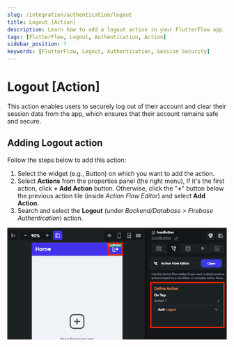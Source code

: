 ```yaml
---
slug: /integration/authentication/logout
title: Logout [Action]
description: Learn how to add a logout action in your FlutterFlow app.
tags: [FlutterFlow, Logout, Authentication, Action]
sidebar_position: 7
keywords: [FlutterFlow, Logout, Authentication, Session Security]
---
```


# Logout [Action]

This action enables users to securely log out of their account and clear their session data from the app, which ensures that their account remains safe and secure.

## Adding Logout action

Follow the steps below to add this action:

1. Select the widget (e.g., Button) on which you want to add the action.
2. Select **Actions** from the properties panel (the right menu), If it's the first action, click **+ Add Action** button. Otherwise, click the "**+**" button below the previous action tile (inside *Action Flow Editor*) and select **Add Action**.
3. Search and select the **Logout** (under *Backend/Database > Firebase Authentication*) action.

![logout](imgs/logout-action.png)